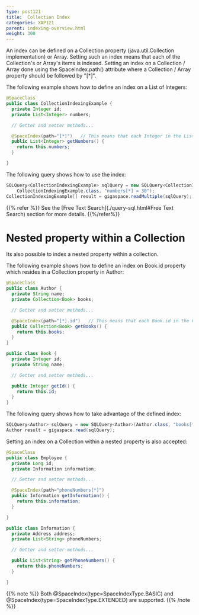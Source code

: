 ```yaml
---
type: post121
title:  Collection Index
categories: XAP121
parent: indexing-overview.html
weight: 300
---
```


An index can be defined on a Collection property (java.util.Collection implementation) or Array. Setting such an index means that each of the Collection's or Array's items is indexed. Setting an index on a Collection / Array done using the SpaceIndex.path() attribute where a Collection / Array property should be followed by "\[\*\]".

The following example shows how to define an index on a List of Integers:


```java
@SpaceClass
public class CollectionIndexingExample {
  private Integer id;
  private List<Integer> numbers;

  // Getter and setter methods...

  @SpaceIndex(path="[*]")   // This means that each Integer in the List is indexed.
  public List<Integer> getNumbers() {
    return this.numbers;
  }

}
```

The following query shows how to use the index:


```java
SQLQuery<CollectionIndexingExample> sqlQuery = new SQLQuery<CollectionIndexingExample>(
    CollectionIndexingExample.class, "numbers[*] = 30");
CollectionIndexingExample[] result = gigaspace.readMultiple(sqlQuery);
```

{{% refer %}}
See the [Free Text Search](./query-sql.html#Free Text Search) section for more details.
{{%/refer%}}

# Nested property within a Collection

Its also possible to index a nested property within a collection.

The following example shows how to define an index on Book.id property which resides in a Collection property in Author:


```java
@SpaceClass
public class Author {
  private String name;
  private Collection<Book> books;

  // Getter and setter methods...

  @SpaceIndex(path="[*].id")   // This means that each Book.id in the Collection is indexed.
  public Collection<Book> getBooks() {
    return this.books;
  }
}

public class Book {
  private Integer id;
  private String name;

  // Getter and setter methods...

  public Integer getId() {
    return this.id;
  }
}
```

The following query shows how to take advantage of the defined index:


```java
SQLQuery<Author> sqlQuery = new SQLQuery<Author>(Author.class, "books[*].id = 57");
Author result = gigaspace.read(sqlQuery);
```

Setting an index on a Collection within a nested property is also accepted:


```java
@SpaceClass
public class Employee {
  private Long id;
  private Information information;

  // Getter and setter methods...

  @SpaceIndex(path="phoneNumbers[*]")
  public Information getInformation() {
    return this.information;
  }

}

public class Information {
  private Address address;
  private List<String> phoneNumbers;

  // Getter and setter methods...

  public List<String> getPhoneNumbers() {
    return this.phoneNumbers;
  }

}
```

{{% note %}}
Both @SpaceIndex(type=SpaceIndexType.BASIC) and @SpaceIndex(type=SpaceIndexType.EXTENDED) are supported.
{{% /note %}}

